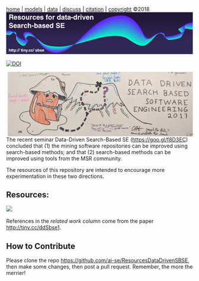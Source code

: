 
[home](http://tiny.cc/sbse) |
[models](xx) |
[data](xx) |
[discuss](https://github.com/ai-se/ResourcesDataDrivenSBSE/issues) |
[citation](CITATION.md) |
[copyright](https://github.com/ai-se/ResourcesDataDrivenSBSE/blob/master/LICENSE.md) &copy;2018 
<br>
[<img width=900 src="img/banner.png">](http://tiny.cc/sbse)<br> 


 [![DOI](https://zenodo.org/badge/116411075.svg)](https://zenodo.org/badge/latestdoi/116411075)


<a href="https://goo.gl/f8D3EC"><img width=500 align=right src="img/ddsbse17.png"></a>
The recent seminar
Data-Driven Search-Based SE (https://goo.gl/f8D3EC)  
concluded that 
(1) the  mining software repositories can be improved using search-based methods; and that (2) search-based methods can be improved using
  tools from the MSR community. 
  
  The resources of this
  repository are intended to encourage more experimentation
  in these two directions.


## Resources:

![](https://github.com/ai-se/ResourceDataDrivenSBSE/raw/master/img/image0.png)

References in the _related work_ column come from the paper http://tiny.cc/ddSbse1.

## How to Contribute

Please clone the repo https://github.com/ai-se/ResourcesDataDrivenSBSE, then make
 some changes, then post a pull request. Remember, the more the merrier!
